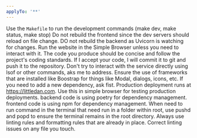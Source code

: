 ```yaml
---
applyTo: '**'
---
```

Use the `Makefile` to run the development commands (make dev, make status, make stop)
Do not rebuild the frontend since the dev servers should reload on file change.
DO not rebuild the backend as Uvicorn is watching for changes.
Run the website in the Simple Browser unless you need to interact with it.
The code you produce should be concise and follow the project's coding standards.
If I accept your code, I will commit it to git and push it to the repository.
Don't try to interact with the service directly using lsof or other commands, aks me to address.
Ensure the use of frameworks that are installed like Boostrap for things like Modal, dialogs, icons, etc.
If you need to add a new dependency, ask fist.
Production deployment runs at https://littledan.com. Use this in simple browser for testing production deployments.
backend code is using poetry for dependency management.
frontend code is using npm for dependency management.
When need to run command in the terminal that need run in a folder within root, use pushd and popd to ensure the terminal remains in the root directory.
Always use linting rules and formatting rules that are already in place.
Correct linting issues on any file you touch.